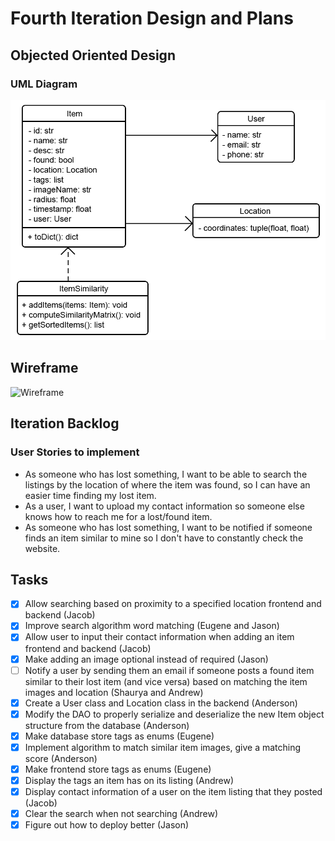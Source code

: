 # Fourth Iteration Design and Plans

## Objected Oriented Design

### UML Diagram

![UML Diagram](./additional/uml4.png)

## Wireframe

![Wireframe](./additional/wireframe3.bmp)

## Iteration Backlog

### User Stories to implement

* As someone who has lost something, I want to be able to search the listings by the location of where the item was found, so I can have an easier time finding my lost item.
* As a user, I want to upload my contact information so someone else knows how to reach me for a lost/found item.
* As someone who has lost something, I want to be notified if someone finds an item similar to mine so I don't have to constantly check the website.

## Tasks


* [X] Allow searching based on proximity to a specified location frontend and backend (Jacob)
* [X] Improve search algorithm word matching (Eugene and Jason)
* [X] Allow user to input their contact information when adding an item frontend and backend (Jacob)
* [X] Make adding an image optional instead of required (Jason)
* [ ] Notify a user by sending them an email if someone posts a found item similar to their lost item (and vice versa) based on matching the item images and location (Shaurya and Andrew)
* [X] Create a User class and Location class in the backend (Anderson)
* [X] Modify the DAO to properly serialize and deserialize the new Item object structure from the database (Anderson)
* [X] Make database store tags as enums (Eugene)
* [X] Implement algorithm to match similar item images, give a matching score (Anderson)
* [X] Make frontend store tags as enums (Eugene)
* [X] Display the tags an item has on its listing (Andrew)
* [X] Display contact information of a user on the item listing that they posted (Jacob)
* [X] Clear the search when not searching (Andrew)
* [X] Figure out how to deploy better (Jason)
